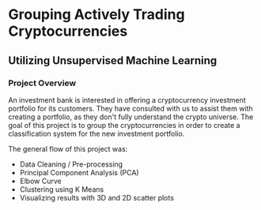 # Grouping Actively Trading Cryptocurrencies
## Utilizing Unsupervised Machine Learning

### Project Overview
An investment bank is interested in offering a cryptocurrency investment portfolio for its customers. They have consulted with us to assist them with creating a portfolio, as they don't fully understand the crypto universe. The goal of this project is to group the cryptocurrencies in order to create a classification system for the new investment portfolio.

The general flow of this project was:
- Data Cleaning / Pre-processing
- Principal Component Analysis (PCA)
- Elbow Curve
- Clustering using K Means
- Visualizing results with 3D and 2D scatter plots

